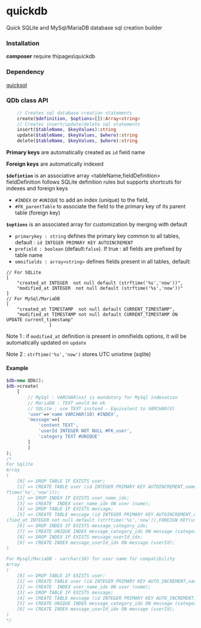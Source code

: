 # quickdb
Quick SQLite and MySql/MariaDB database sql creation builder

### Installation
**composer** require thipages\quickdb

### Dependency
[quicksql](https://github.com/thipages/quicksql)

### QDb class API

```php
    // Creates sql database creation statements
    create($definition, $options=[]):Array<string>
    // Creates insert/update/delete sql statements
    insert($tableName, $keyValues):string 
    update($tableName, $keyValues, $where):string
    delete($tableName, $keyValues, $where):string
```
**Primary keys** are automatically created as `id` field name

**Foreign keys** are automatically indexed

**`$defintion`** is an associative array <tableName,fieldDefinition>
fieldDefinition follows SQLite definition rules but supports shortcuts for indexes and foreign keys
- `#INDEX` or `#UNIQUE` to add an index (unique) to the field,
- `#FK_parentTable` to associate the field to the primary key of its parent table (foreign key)

**`$options`** is an associated array for customization by merging with default
- `primarykey : string` defines the primary key common to all tables, default : `id INTEGER PRIMARY KEY AUTOINCREMENT`
- `prefield : boolean` (default:`false`). If true : all fields are prefixed by table name
- `omnifields : array<string>` defines fields present in all tables, default:
```
// For SQLite
[
    "created_at INTEGER  not null default (strftime('%s','now'))",
    "modified_at INTEGER  not null default (strftime('%s','now'))"
]
// For MySql/MariaDB
[
    "created_at TIMESTAMP  not null default CURRENT_TIMESTAMP",
    "modified_at TIMESTAMP not null default CURRENT_TIMESTAMP ON UPDATE current_timestamp"
                ]
```
Note 1 : if `modified_at` definition is present in omnifields options, it will be automatically updated on `update`

Note 2 : `strftime('%s','now')` stores UTC unixtime (sqlite)
#### Example
```php
$db=new QDb();
$db->create(
    [
        // MySql : VARCHAR(xx) is mandatory for MySql indexation
        // MariaDB : TEXT would be ok
        // SQLite : use TEXT instead - Equivalent to VARCHAR(X)
        'user'=>'name VARCHAR(10) #INDEX', 
        'message'=>[
            'content TEXT',
            'userId INTEGER NOT NULL #FK_user',
            'category TEXT #UNIQUE'
        ]
        ]
);
/*
For Sqlite
Array
(
    [0] => DROP TABLE IF EXISTS user;
    [1] => CREATE TABLE user (id INTEGER PRIMARY KEY AUTOINCREMENT,name VARCHAR(10),created_at INTEGER not null default (strftime('%s','now')),modified_at INTEGER not null default (str
ftime('%s','now')));
    [2] => DROP INDEX IF EXISTS user_name_idx;
    [3] => CREATE  INDEX user_name_idx ON user (name);
    [4] => DROP TABLE IF EXISTS message;
    [5] => CREATE TABLE message (id INTEGER PRIMARY KEY AUTOINCREMENT,content TEXT,userId INTEGER NOT NULL ,category TEXT,created_at INTEGER not null default (strftime('%s','now')),mod
ified_at INTEGER not null default (strftime('%s','now')),FOREIGN KEY(userId) REFERENCES user(id));
    [6] => DROP INDEX IF EXISTS message_category_idx;
    [7] => CREATE UNIQUE INDEX message_category_idx ON message (category);
    [8] => DROP INDEX IF EXISTS message_userId_idx;
    [9] => CREATE INDEX message_userId_idx ON message (userId);
)

For Mysql/MariaDB - varchar(10) for user name for compatibility
Array
(
    [0] => DROP TABLE IF EXISTS user;
    [1] => CREATE TABLE user (id INTEGER PRIMARY KEY AUTO_INCREMENT,name VARCHAR(10),created_at TIMESTAMP not null default CURRENT_TIMESTAMP,modified_at TIMESTAMP not null default CURRENT_TIMESTAMP ON UPDATE current_timestamp);
    [2] => CREATE  INDEX user_name_idx ON user (name);
    [3] => DROP TABLE IF EXISTS message;
    [4] => CREATE TABLE message (id INTEGER PRIMARY KEY AUTO_INCREMENT,content TEXT,userId INTEGER NOT NULL ,category TEXT,created_at TIMESTAMP not null default CURRENT_TIMESTAMP,modified_at TIMESTAMP not null default CURRENT_TIMESTAMP ON UPDATE current_timestamp,FOREIGN KEY(userId) REFERENCES user(id));
    [5] => CREATE UNIQUE INDEX message_category_idx ON message (category);
    [6] => CREATE INDEX message_userId_idx ON message (userId);
)
*/
```
